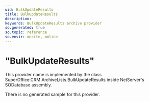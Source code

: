 ```yaml
---
uid: BulkUpdateResults
title: BulkUpdateResults
description: 
keywords: BulkUpdateResults archive provider
so.generated: true
so.topic: reference
so.envir: onsite, online
---
```


# "BulkUpdateResults"

This provider name is implemented by the class <see cref="T:SuperOffice.CRM.ArchiveLists.BulkUpdateResults">SuperOffice.CRM.ArchiveLists.BulkUpdateResults</see> inside NetServer's SODatabase assembly.

There is no generated sample for this provider.
